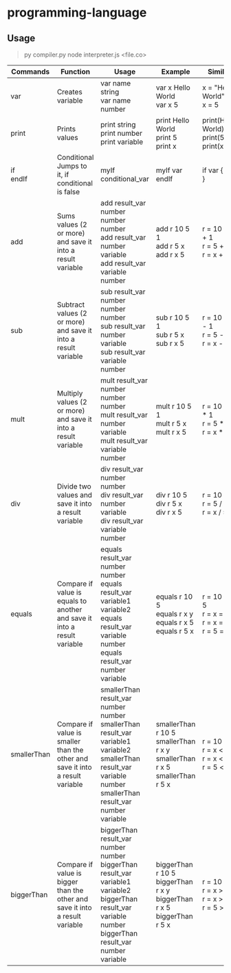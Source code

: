 # programming-language

## Usage
> py compiler.py
> node interpreter.js <file.co>


| Commands | Function | Usage | Example | Similar
|------|------|------|------|------|
| var | Creates variable | var name string <br> var name number | var x Hello World <br> var x 5 | x = "Hello World" <br> x = 5 |
| print | Prints values | print string <br> print number <br> print variable | print Hello World <br> print 5 <br> print x | print(Hello World) <br> print(5) <br> print(x) |
| if <br> endIf | Conditional <br> Jumps to it, if conditional is false | myIf conditional_var | myIf var <br> endIf | if var { <br> }
| add | Sums values (2 or more) and save it into a result variable | add result_var number number number <br> add result_var number variable <br> add result_var variable number | add r 10 5 1 <br> add r 5 x <br> add r x 5 | r = 10 + 5 + 1 <br> r = 5 + x <br> r = x + 5 |
| sub | Subtract values (2 or more) and save it into a result variable | sub result_var number number number <br> sub result_var number variable <br> sub result_var variable number | sub r 10 5 1 <br> sub r 5 x <br> sub r x 5 | r = 10 - 5 - 1 <br> r = 5 - x <br> r = x - 5 |
| mult | Multiply values (2 or more) and save it into a result variable | mult result_var number number number <br> mult result_var number variable <br> mult result_var variable number | mult r 10 5 1 <br> mult r 5 x <br> mult r x 5 | r = 10 * 5 * 1 <br> r = 5 * x <br> r = x * 5 |
| div | Divide two values and save it into a result variable | div result_var number number <br> div result_var number variable <br> div result_var variable number | div r 10 5 <br> div r 5 x <br> div r x 5 | r = 10 / 5 <br> r = 5 / x <br> r = x / 5 |
| equals | Compare if value is equals to another and save it into a result variable | equals result_var number number <br> equals result_var variable1 variable2 <br> equals result_var variable number <br> equals result_var number variable | equals r 10 5 <br> equals r x y <br> equals r x 5 <br> equals r 5 x | r = 10 == 5 <br> r = x == y <br> r = x == 5 <br> r = 5 == x |
| smallerThan | Compare if value is smaller than the other and save it into a result variable | smallerThan result_var number number <br> smallerThan result_var variable1 variable2 <br> smallerThan result_var variable number <br> smallerThan result_var number variable | smallerThan r 10 5 <br> smallerThan r x y <br> smallerThan r x 5 <br> smallerThan r 5 x | r = 10 < 5 <br> r = x < y <br> r = x < 5 <br> r = 5 < x |
| biggerThan | Compare if value is bigger than the other and save it into a result variable | biggerThan result_var number number <br> biggerThan result_var variable1 variable2 <br> biggerThan result_var variable number <br> biggerThan result_var number variable | biggerThan r 10 5 <br> biggerThan r x y <br> biggerThan r x 5 <br> biggerThan r 5 x | r = 10 > 5 <br> r = x > y <br> r = x > 5 <br> r = 5 > x |
